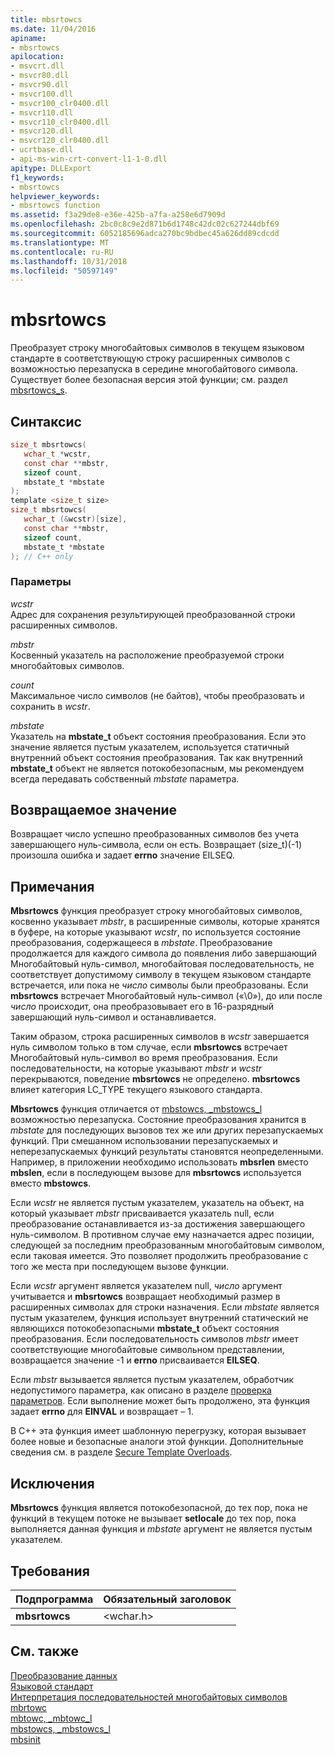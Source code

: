 ```yaml
---
title: mbsrtowcs
ms.date: 11/04/2016
apiname:
- mbsrtowcs
apilocation:
- msvcrt.dll
- msvcr80.dll
- msvcr90.dll
- msvcr100.dll
- msvcr100_clr0400.dll
- msvcr110.dll
- msvcr110_clr0400.dll
- msvcr120.dll
- msvcr120_clr0400.dll
- ucrtbase.dll
- api-ms-win-crt-convert-l1-1-0.dll
apitype: DLLExport
f1_keywords:
- mbsrtowcs
helpviewer_keywords:
- mbsrtowcs function
ms.assetid: f3a29de8-e36e-425b-a7fa-a258e6d7909d
ms.openlocfilehash: 2bc0c8c9e2d871b6d1748c42dc02c627244dbf69
ms.sourcegitcommit: 6052185696adca270bc9bdbec45a626dd89cdcdd
ms.translationtype: MT
ms.contentlocale: ru-RU
ms.lasthandoff: 10/31/2018
ms.locfileid: "50597149"
---
```

# <a name="mbsrtowcs"></a>mbsrtowcs

Преобразует строку многобайтовых символов в текущем языковом стандарте в соответствующую строку расширенных символов с возможностью перезапуска в середине многобайтового символа. Существует более безопасная версия этой функции; см. раздел [mbsrtowcs_s](mbsrtowcs-s.md).

## <a name="syntax"></a>Синтаксис

```C
size_t mbsrtowcs(
   wchar_t *wcstr,
   const char **mbstr,
   sizeof count,
   mbstate_t *mbstate
);
template <size_t size>
size_t mbsrtowcs(
   wchar_t (&wcstr)[size],
   const char **mbstr,
   sizeof count,
   mbstate_t *mbstate
); // C++ only
```

### <a name="parameters"></a>Параметры

*wcstr*<br/>
Адрес для сохранения результирующей преобразованной строки расширенных символов.

*mbstr*<br/>
Косвенный указатель на расположение преобразуемой строки многобайтовых символов.

*count*<br/>
Максимальное число символов (не байтов), чтобы преобразовать и сохранить в *wcstr*.

*mbstate*<br/>
Указатель на **mbstate_t** объект состояния преобразования. Если это значение является пустым указателем, используется статичный внутренний объект состояния преобразования. Так как внутренний **mbstate_t** объект не является потокобезопасным, мы рекомендуем всегда передавать собственный *mbstate* параметра.

## <a name="return-value"></a>Возвращаемое значение

Возвращает число успешно преобразованных символов без учета завершающего нуль-символа, если он есть. Возвращает (size_t)(-1) произошла ошибка и задает **errno** значение EILSEQ.

## <a name="remarks"></a>Примечания

**Mbsrtowcs** функция преобразует строку многобайтовых символов, косвенно указывает *mbstr*, в расширенные символы, которые хранятся в буфере, на которые указывают *wcstr*, по используется состояние преобразования, содержащееся в *mbstate*. Преобразование продолжается для каждого символа до появления либо завершающий Многобайтовый нуль-символ, многобайтовая последовательность, не соответствует допустимому символу в текущем языковом стандарте встречается, или пока не *число* символы были преобразованы. Если **mbsrtowcs** встречает Многобайтовый нуль-символ («\0»), до или после *число* происходит, она преобразовывает его в 16-разрядный завершающий нуль-символ и останавливается.

Таким образом, строка расширенных символов в *wcstr* завершается нуль символом только в том случае, если **mbsrtowcs** встречает Многобайтовый нуль-символ во время преобразования. Если последовательности, на которые указывают *mbstr* и *wcstr* перекрываются, поведение **mbsrtowcs** не определено. **mbsrtowcs** влияет категория LC_TYPE текущего языкового стандарта.

**Mbsrtowcs** функция отличается от [mbstowcs, _mbstowcs_l](mbstowcs-mbstowcs-l.md) возможностью перезапуска. Состояние преобразования хранится в *mbstate* для последующих вызовов тех же или других перезапускаемых функций. При смешанном использовании перезапускаемых и неперезапускаемых функций результаты становятся неопределенными.  Например, в приложении необходимо использовать **mbsrlen** вместо **mbslen**, если в последующем вызове для **mbsrtowcs** используется вместо **mbstowcs**.

Если *wcstr* не является пустым указателем, указатель на объект, на который указывает *mbstr* присваивается указатель null, если преобразование останавливается из-за достижения завершающего нуль-символом. В противном случае ему назначается адрес позиции, следующей за последним преобразованным многобайтовым символом, если таковая имеется. Это позволяет продолжить преобразование с того же места при последующем вызове функции.

Если *wcstr* аргумент является указателем null, *число* аргумент учитывается и **mbsrtowcs** возвращает необходимый размер в расширенных символах для строки назначения. Если *mbstate* является пустым указателем, функция использует внутренний статический не являющихся потокобезопасными **mbstate_t** объект состояния преобразования. Если последовательность символов *mbstr* имеет соответствующие многобайтовые символьном представлении, возвращается значение -1 и **errno** присваивается **EILSEQ**.

Если *mbstr* вызывается является пустым указателем, обработчик недопустимого параметра, как описано в разделе [проверка параметров](../../c-runtime-library/parameter-validation.md). Если выполнение может быть продолжено, эта функция задает **errno** для **EINVAL** и возвращает – 1.

В C++ эта функция имеет шаблонную перегрузку, которая вызывает более новые и безопасные аналоги этой функции. Дополнительные сведения см. в разделе [Secure Template Overloads](../../c-runtime-library/secure-template-overloads.md).

## <a name="exceptions"></a>Исключения

**Mbsrtowcs** функция является потокобезопасной, до тех пор, пока не функций в текущем потоке не вызывает **setlocale** до тех пор, пока выполняется данная функция и *mbstate* аргумент не является пустым указателем.

## <a name="requirements"></a>Требования

|Подпрограмма|Обязательный заголовок|
|-------------|---------------------|
|**mbsrtowcs**|\<wchar.h>|

## <a name="see-also"></a>См. также

[Преобразование данных](../../c-runtime-library/data-conversion.md)<br/>
[Языковой стандарт](../../c-runtime-library/locale.md)<br/>
[Интерпретация последовательностей многобайтовых символов](../../c-runtime-library/interpretation-of-multibyte-character-sequences.md)<br/>
[mbrtowc](mbrtowc.md)<br/>
[mbtowc, _mbtowc_l](mbtowc-mbtowc-l.md)<br/>
[mbstowcs, _mbstowcs_l](mbstowcs-mbstowcs-l.md)<br/>
[mbsinit](mbsinit.md)<br/>
